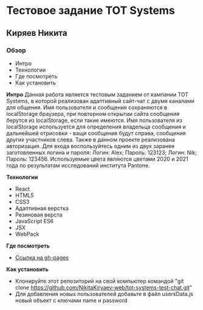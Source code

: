 # Тестовое задание TOT Systems

## Киряев Никита

### Обзор

- Интро
- Технологии
- Где посмотреть
- Как установить

**Интро**
Данная работа является тестовым заданием от кампании TOT Systems, в которой реализован адаптивный сайт-чат с двумя каналами для общения. Имя пользователя и сообщения сохраняются в localStorage браузера, при повторном открытии сайта сообщения берутся из localStorage, если такие имеются. Имя пользователя из localStorage используется для определения владельца сообщения и дальнейшей отрисовки - ващи сообщения будут справа, сообщения других участников слева. Также в данном проекте реализована авторизация. Для входа воспользуйтесь одним из двух заранее заготовленных логина и пароля: Логин: Alex; Пароль: 123123; Логин: Nik; Пароль: 123456. Используемые цвета являются цветами 2020 и 2021 года по результатам исследований института Pantone.

**Технологии**
- React
- HTML5
- CSS3
- Адаптивная верстка
- Резиновая верста
- JavaScript ES6
- JSX
- WebPack

**Где посмотреть**
- [Ссылка на gh-pages](https://nikitakiryaev-web.github.io/tot-systems-test-chat/)

**Как установить**
- Клонируйте этот репозиторий на свой компьютер командой "git clone https://github.com/NikitaKiryaev-web/tot-systems-test-chat.git"
- Для добавления новых пользователей добавьте в файл usersData.js новый объект с ключами name и password
